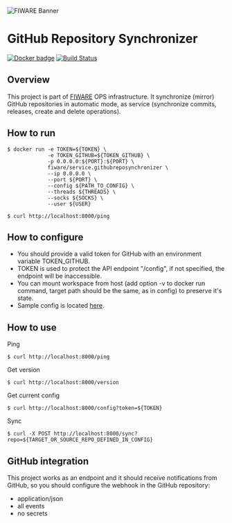 ![FIWARE Banner](https://nexus.lab.fiware.org/content/images/fiware-logo1.png)

# GitHub Repository Synchronizer
[![Docker badge](https://img.shields.io/docker/pulls/fiware/service.reposynchronizer.svg)](https://hub.docker.com/r/fiware/service.reposynchronizer/)
[![Build Status](https://travis-ci.org/FIWARE-Ops/RepoSynchronizer.svg?branch=master)](https://travis-ci.org/FIWARE-Ops/RepoSynchronizer)

## Overview
This project is part of [FIWARE](https://fiware.org) OPS infrastructure.
It synchronize (mirror) GitHub repositories in automatic mode, as service (synchronize commits, releases, create and delete operations).

## How to run
```console
$ docker run -e TOKEN=${TOKEN} \
             -e TOKEN_GITHUB=${TOKEN_GITHUB} \
             -p 0.0.0.0:${PORT}:${PORT} \
             fiware/service.githubreposynchronizer \
             --ip 0.0.0.0 \
             --port ${PORT} \
             --config ${PATH_TO_CONFIG} \
             --threads ${THREADS} \
             --socks ${SOCKS} \
             --user ${USER}
```
```console
$ curl http://localhost:8000/ping
```

## How to configure
+ You should provide a valid token for GitHub with an environment variable TOKEN_GITHUB.
+ TOKEN is used to protect the API endpoint "/config", if not specified, the endpoint will be inaccessible.
+ You can mount workspace from host (add option -v to docker run command, target path should be the same, as in config) to preserve it's state.
+ Sample config is located [here](./config-example.json).

## How to use
Ping
```console
$ curl http://localhost:8000/ping
```
Get version
```console
$ curl http://localhost:8000/version
```
Get current config
```console
$ curl http://localhost:8000/config?token=${TOKEN}
```
Sync
```console
$ curl -X POST http://localhost:8000/sync?repo=${TARGET_OR_SOURCE_REPO_DEFINED_IN_CONFIG}
```
## GitHub integration
This project works as an endpoint and it should receive notifications from GitHub, so you should configure the webhook in the GitHub repository:
* application/json
* all events
* no secrets

